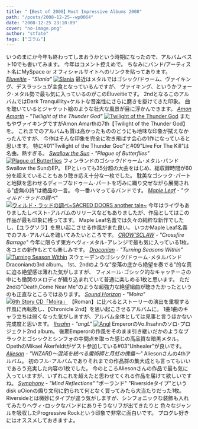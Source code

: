 ```yaml
---
title: "【Best of 2008】Most Impressive Albums 2008"
path: "/posts/2008-12-25--wp0064"
date: "2008-12-25 23:10:09"
cover: "no-image.png"
author: "stfate"
tags: ["コラム"]
---
```


いつのまにか今年も終わってしまおうかという時期になったので、アルバムベスト10でも書いてみます。
今年はコメント控えめで。
ちなみにバンド/アーティスト名にMySpace or オフィシャルサイトへのリンクを貼ってあります。
<em><a href="http://profile.myspace.com/index.cfm?fuseaction=user.viewprofile&friendID=55881276" target="_blank">Eluveitie</a> - "Slania"</em>
<a href="http://www.amazon.co.jp/Slania-Eluveitie/dp/B00127R7G0%3FSubscriptionId%3D0ZZ51W51PSHKTDFA9002%26tag%3Dstfate-22%26linkCode%3Dxm2%26camp%3D2025%26creative%3D165953%26creativeASIN%3DB00127R7G0" target="_blank"><img src="http://ecx.images-amazon.com/images/I/51Vo2LYRfFL._SL160_.jpg" alt="Slania"  /></a>
最近はメタルではゴシック/ドゥーム、ヴァイキング、デスラッシュが主食となっているんですが、
ヴァイキング、というかフォーク･メタル勢で最も気に入っているのがこのEluveitieです。
2ndとなるこのアルバムではDark Tranquillity+ケルトな音楽性にさらに磨きを掛けてきた印象。
曲を聴いているとジャケット絵のような壮大な風景が目に浮かんできます。
<em><a href="http://profile.myspace.com/index.cfm?fuseaction=user.viewProfile&friendID=6805476" target="_blank">Amon Amarth</a> - "Twilight of the Thunder God"</em>
<a href="http://www.amazon.co.jp/Twilight-Thunder-God-Amon-Amarth/dp/B001CISHU4%3FSubscriptionId%3D0ZZ51W51PSHKTDFA9002%26tag%3Dstfate-22%26linkCode%3Dxm2%26camp%3D2025%26creative%3D165953%26creativeASIN%3DB001CISHU4" target="_blank"><img src="http://ecx.images-amazon.com/images/I/51jNDkoLw8L._SL160_.jpg" alt="Twilight of the Thunder God"  /></a>
またもやヴァイキングですがAmon Amarthの7th【Twilight of the Thunder God】を。
これまでのアルバムも質は高かったもののどうにも地味な印象が拭えなかったんですが、
今作はそんな印象を完全に吹き飛ばす会心の1作になっていると思います。
特に#01"Twilight of the Thunder God"と#09"Live For The Kill"は名曲。熱すぎる。
<em><a href="http://www.myspace.com/swallowthesundoom" target="_blank">Swallow the Sun</a> - "Plague of Butterflies"</em>
<a href="http://www.amazon.co.jp/Plague-Butterflies-Swallow-Sun/dp/B001CEYI60%3FSubscriptionId%3D0ZZ51W51PSHKTDFA9002%26tag%3Dstfate-22%26linkCode%3Dxm2%26camp%3D2025%26creative%3D165953%26creativeASIN%3DB001CEYI60" target="_blank"><img src="http://ecx.images-amazon.com/images/I/51q8GqmHkCL._SL160_.jpg" alt="Plague of Butterflies"  /></a>
フィンランドのゴシック/ドゥーム･メタル･バンドSwallow the SunのEP。
EPといっても35分超の大曲をはじめ、総収録時間が60分を超えていることもあり聴き応え十分な一枚でした。
耽美なゴシック･パートと地獄を思わせるディープなドゥーム･パートを巧みに織り交ぜながら展開される"虚無の詩"は絶品の一言。
今一番ハマってるバンドです。
<em><a href="http://shimotsukin.com/" target="_blank">Maple Leaf</a> - "ウィルド･ラッドの調べ"</em>
<a href="http://www.amazon.co.jp/%E3%82%A6%E3%82%A3%E3%83%AB%E3%83%89%E3%83%BB%E3%83%A9%E3%83%83%E3%83%89%E3%81%AE%E8%AA%BF%E3%81%B9~SACRED-DOORS-another-tale~-%E9%9C%9C%E6%9C%88%E3%81%AF%E3%82%8B%E3%81%8B/dp/B001E472PC%3FSubscriptionId%3D0ZZ51W51PSHKTDFA9002%26tag%3Dstfate-22%26linkCode%3Dxm2%26camp%3D2025%26creative%3D165953%26creativeASIN%3DB001E472PC" target="_blank"><img src="http://ecx.images-amazon.com/images/I/61MyiJbn1ZL._SL160_.jpg" alt="ウィルド・ラッドの調べ~SACRED DOORS another tale~"  /></a>
今年はライヴもありましたしベスト･アルバムのリリースなどもありましたが、作品としてはこの作品が最も印象に残ってます。
Maple Leaf名義では久々の純粋な新作でしたし、【ユラグソラ】を思い起こさせる作風がまた良い。
いつかMaple Leaf名義でのフル･アルバムを聴いてみたいところです。
<em><a href="http://www.crowsclaw.info/" target="_blank">CROW'SCLAW</a> - "Crossfire Barrage"</em>
今年に限らず東方ヘヴィ･メタル･アレンジで最も気に入っている1枚。
冬コミの新作もとても楽しみです。
<em><a href="http://www.myspace.com/draconianmetal" target="_blank">Draconian</a> - "Turning Seasons Within"</em>
<a href="http://www.amazon.co.jp/Turning-Season-Within-Draconian/dp/B0012GJEM6%3FSubscriptionId%3D0ZZ51W51PSHKTDFA9002%26tag%3Dstfate-22%26linkCode%3Dxm2%26camp%3D2025%26creative%3D165953%26creativeASIN%3DB0012GJEM6" target="_blank"><img src="http://ecx.images-amazon.com/images/I/51NxaSujlEL._SL160_.jpg" alt="Turning Season Within"  /></a>
スウェーデンのゴシック/ドゥーム･メタルバンドDraconianの3rd album。
1st、2ndのような"奈落の底から絶望を奏でる"的な真に迫る絶望感は薄れた気がしますが、
フィメール･ゴシック的なキャッチーさの中にも慟哭のメロディが織り込まれていて普通に楽しめる1枚と思います。
ただ2ndの"Death,Come Near Me"のような超強力な絶望組曲が聴きたかったというのも正直なところではあります。
<em><a href="http://sound-horizon.net/" target="_blank">Sound Horizon</a> - "Moira"</em>
<a href="http://www.amazon.co.jp/6th-Story-CD%E3%80%8CMoira%E3%80%8D-Sound-Horizon/dp/B001A1VOZI%3FSubscriptionId%3D0ZZ51W51PSHKTDFA9002%26tag%3Dstfate-22%26linkCode%3Dxm2%26camp%3D2025%26creative%3D165953%26creativeASIN%3DB001A1VOZI" target="_blank"><img src="http://ecx.images-amazon.com/images/I/51TWJXeptyL._SL160_.jpg" alt="6th Story CD「Moira」"  /></a>
【Roman】に比べるとストーリーの演出を重視する作風に再転換し、【Chronicle 2nd】を思い起こさせるアルバムに。
1曲1曲のキャラ立ちは弱くなった気がしますが、アルバム全体としては見事と言うほかない完成度と思います。
<em><a href="http://www.myspace.com/ihsahnmusic" target="_blank">Ihsahn</a> - "angL"</em>
<a href="http://www.amazon.co.jp/Angl-Ihsahn/dp/B00127R7JM%3FSubscriptionId%3D0ZZ51W51PSHKTDFA9002%26tag%3Dstfate-22%26linkCode%3Dxm2%26camp%3D2025%26creative%3D165953%26creativeASIN%3DB00127R7JM" target="_blank"><img src="http://ecx.images-amazon.com/images/I/21FLYDmtElL._SL160_.jpg" alt="Angl"  /></a>
EmperorのVo.Ihsahnのソロ･プロジェクト2nd album。
後期Emperorの作風をそのまま引き継いだかのようなブラックとゴシックとシンフォの中間点を取った感じの高品質な暗黒メタル。
OpethのMikael Åkerfeldtがゲスト参加している#03"Unhealer"が良いです。
<em><a href="http://www.alieson.net/html/" target="_blank">Alieson</a> - "WIZARD～混沌を統べる魔術師と月虹の傀儡～"</em>
Aliesonさんの4thアルバム。
初のフル･アルバムでありそれまでの作品群の集大成とも言ってもいいであろう充実した内容の1枚でした。
今のところAliesonさんの作品で最も気に入っていますが、いずれこれを超えたと思わせてくれる作品を届けて欲しいですね。
<em><a href="http://www.myspace.com/symphonypoland" target="_blank">Symphony</a> - "Mind Reflections"</em>
"ポーランド" "Riversideタイプ"というdisk u○ionの煽り文句に釣られて何となく買ってみたら大当たりだった1枚。
Riversideとは微妙にタイプが違う気がしますが、シンフォニックな装飾も入れてみたりヘヴィ･ロックなバンドにありそうなリフが出てきたりと
色々なジャンルを吸収したProgressive Rockという印象で非常に面白いです。
プログレ好きにはオススメしておきますよ。
